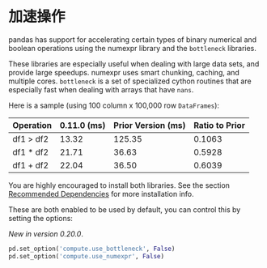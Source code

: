 # 加速操作

pandas has support for accelerating certain types of binary numerical and boolean operations using the numexpr library and the ``bottleneck`` libraries.

These libraries are especially useful when dealing with large data sets, and provide large speedups. numexpr uses smart chunking, caching, and multiple cores. ``bottleneck`` is a set of specialized cython routines that are especially fast when dealing with arrays that have ``nans``.

Here is a sample (using 100 column x 100,000 row ``DataFrames``):

Operation | 0.11.0 (ms) | Prior Version (ms) | Ratio to Prior
---|---|---|---
df1 > df2 | 13.32 | 125.35 | 0.1063
df1 * df2 | 21.71 | 36.63 | 0.5928
df1 + df2 | 22.04 | 36.50 | 0.6039

You are highly encouraged to install both libraries. See the section [Recommended Dependencies](http://pandas.pydata.org/pandas-docs/stable/install.html#install-recommended-dependencies) for more installation info.

These are both enabled to be used by default, you can control this by setting the options:

*New in version 0.20.0*.

```python
pd.set_option('compute.use_bottleneck', False)
pd.set_option('compute.use_numexpr', False)
```